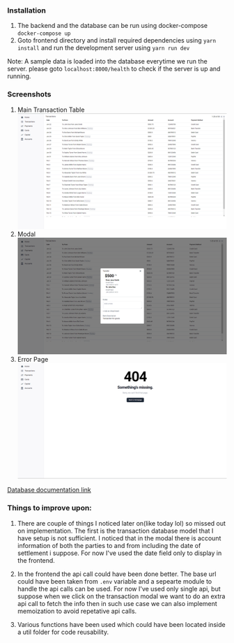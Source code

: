### Installation

1. The backend and the database can be run using docker-compose `docker-compose up`
2. Goto frontend directory and install required dependencies using `yarn install` and run the development server using `yarn run dev`

Note: A sample data is loaded into the database everytime we run the server. please goto `localhost:8000/health` to check if the server is up and running.

### Screenshots

1. Main Transaction Table
![Transaction Table](assets/transactions.png "Transaction Table")
2. Modal
![Modal](assets/modal.png "Modal Page")
3. Error Page
![Error Page](assets/error.png "Error Page")


[Database documentation link](https://docs.google.com/spreadsheets/d/1sWK8aCZCYfvnmLOMpZN1cN-NrcaqmAREcvryfmqpStk/edit?usp=sharing)

### Things to improve upon:

1. There are couple of things I noticed later on(like today lol) so missed out on implementation. The first is the transaction database model that I have setup is not sufficient. I noticed that in the modal there is account information of both the parties to and from including the date of settlement i suppose. For now I've used the date field only to display in the frontend. 

2. In the frontend the api call could have been done better. The base url could have been taken from `.env` variable and a sepearte module to handle the api calls can be used. For now I've used only single api, but suppose when we click on the transaction modal we want to do an extra api call to fetch the info then in such use case we can also implement memoization to avoid repetative api calls.

3. Various functions have been used which could have been located inside a util folder for code reusability.

